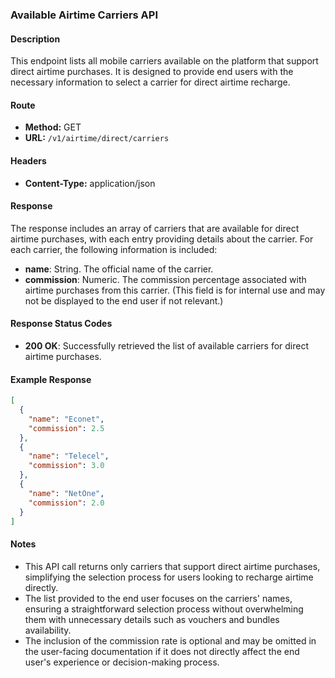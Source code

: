 ### Available Airtime Carriers API

#### Description
This endpoint lists all mobile carriers available on the platform that support direct airtime purchases. It is designed to provide end users with the necessary information to select a carrier for direct airtime recharge.

#### Route
- **Method:** GET
- **URL:** `/v1/airtime/direct/carriers`

#### Headers
- **Content-Type:** application/json

#### Response
The response includes an array of carriers that are available for direct airtime purchases, with each entry providing details about the carrier. For each carrier, the following information is included:
- **name**: String. The official name of the carrier.
- **commission**: Numeric. The commission percentage associated with airtime purchases from this carrier. (This field is for internal use and may not be displayed to the end user if not relevant.)

#### Response Status Codes
- **200 OK**: Successfully retrieved the list of available carriers for direct airtime purchases.

#### Example Response
```json
[
  {
    "name": "Econet",
    "commission": 2.5
  },
  {
    "name": "Telecel",
    "commission": 3.0
  },
  {
    "name": "NetOne",
    "commission": 2.0
  }
]
```

#### Notes
- This API call returns only carriers that support direct airtime purchases, simplifying the selection process for users looking to recharge airtime directly.
- The list provided to the end user focuses on the carriers' names, ensuring a straightforward selection process without overwhelming them with unnecessary details such as vouchers and bundles availability.
- The inclusion of the commission rate is optional and may be omitted in the user-facing documentation if it does not directly affect the end user's experience or decision-making process.